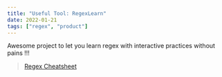 ```yaml
---
title: "Useful Tool: RegexLearn"
date: 2022-01-21
tags: ["regex", "product"]
---
```


Awesome project to let you learn regex with interactive practices without pains
!!!

> [Regex Cheatsheet](https://regexlearn.com/cheatsheet)
